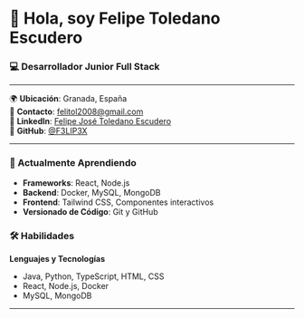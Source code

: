 # 👋 Hola, soy Felipe Toledano Escudero

### 💻 Desarrollador Junior Full Stack 

---

🌍 **Ubicación**: Granada, España  
📧 **Contacto**: [felitol2008@gmail.com](mailto:felitol2008@gmail.com)  
🔗 **LinkedIn**: [Felipe José Toledano Escudero](https://www.linkedin.com/in/felipe-jos%C3%A9-toledano-escudero-4008bb194/)  
💼 **GitHub**: [@F3LIP3X](https://github.com/F3LIP3X)

---

### 🌱 Actualmente Aprendiendo
- **Frameworks**: React, Node.js
- **Backend**: Docker, MySQL, MongoDB
- **Frontend**: Tailwind CSS, Componentes interactivos
- **Versionado de Código**: Git y GitHub

### 🛠️ Habilidades
**Lenguajes y Tecnologías**  
- Java, Python, TypeScript, HTML, CSS  
- React, Node.js, Docker  
- MySQL, MongoDB  
---
